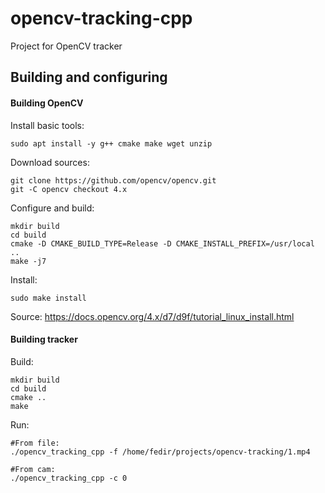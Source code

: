 # opencv-tracking-cpp

Project for OpenCV tracker

## Building and configuring

#### Building OpenCV

Install basic tools:
```
sudo apt install -y g++ cmake make wget unzip
```

Download sources:
```
git clone https://github.com/opencv/opencv.git
git -C opencv checkout 4.x
```

Configure and build:
```
mkdir build
cd build
cmake -D CMAKE_BUILD_TYPE=Release -D CMAKE_INSTALL_PREFIX=/usr/local ..
make -j7
```

Install:
```
sudo make install
```

Source: https://docs.opencv.org/4.x/d7/d9f/tutorial_linux_install.html

#### Building tracker

Build:
```
mkdir build
cd build
cmake ..
make
```

Run:
```
#From file:
./opencv_tracking_cpp -f /home/fedir/projects/opencv-tracking/1.mp4

#From cam:
./opencv_tracking_cpp -c 0
```